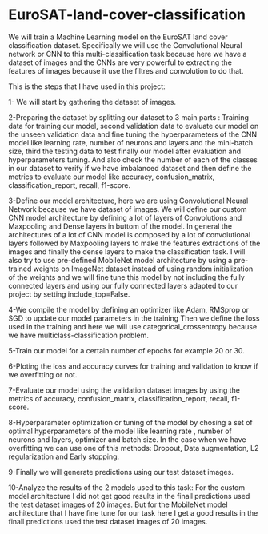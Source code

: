 # EuroSAT-land-cover-classification

We will train a Machine Learning model on the EuroSAT land cover classification dataset.
Specifically we will use the Convolutional Neural network or CNN to this multi-classification task because here we have a dataset of images and the CNNs are very powerful to extracting the features of images because it use the filtres and convolution to do that.

This is the steps that I have used in this project:

1- We will start by gathering the dataset of images.

2-Preparing the dataset by splitting our dataset to 3 main parts : Training data for training our model, second validation data to evaluate our model on the unseen validation data and fine tuning the hyperparameters of the CNN model like learning rate, number of neurons and layers and the mini-batch size, third the testing data to test finally our  model after evaluation and hyperparameters tuning.
And also check the number of each of the classes in our dataset to verify if we have imbalanced dataset and then define the metrics to evaluate our model like accuracy, confusion_matrix, classification_report, recall, f1-score.

3-Define our model architecture, here we are using Convolutional Neural Network because we have dataset of images. We will define our custom CNN model architecture by defining a lot of layers of Convolutions and Maxpooling and Dense layers in buttom of the model. In general the architectures of a lot of CNN model is composed by a lot of convolutional layers followed by Maxpooling layers to make the features extractions of the images and finally the dense layers to make the classification task.
I will also try to use pre-defined MobileNet model architecture by using a pre-trained weights on ImageNet dataset instead of using random initialization of the weights and we will fine tune this model by not including the fully connected layers and using our fully connected layers adapted to our project by setting include_top=False.

4-We compile the model by defining an optimizer like Adam, RMSprop or SGD to update our model parameters in the training Then we define the loss used in the training and here we will use categorical_crossentropy because we have multiclass-classification problem.

5-Train our model for a certain number of epochs for example 20 or 30.

6-Ploting the loss and accuracy curves for training and validation to know if we overfitting or not.

7-Evaluate our model using the validation dataset images by using the metrics of accuracy, confusion_matrix, classification_report, recall, f1-score.

8-Hyperparameter optimization or tuning of the model by chosing a set of optimal hyperparameters of the model like learning rate , number of neurons and layers, optimizer and batch size.
In the case when we have overfitting we can use one of this methods: Dropout, Data augmentation, L2 regularization and Early stopping.

9-Finally we will generate predictions using our test dataset images.

10-Analyze the results of the 2 models used to this task:
  For the custom model architecture I did not get good results in the finall predictions used the test dataset images of 20 images.
  But for the MobileNet model architecture that I have fine tune for our task here I get a good results in the finall predictions used the test dataset images of 20    images.
